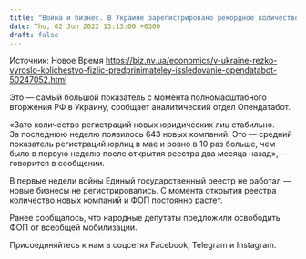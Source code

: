 ```yaml
---
title: "Война и бизнес. В Украине зарегистрировано рекордное количество ФОП с начала российского вторжения — инфографика"
date: Thu, 02 Jun 2022 13:13:00 +0300
draft: false
---
```

Источник: Новое Время https://biz.nv.ua/economics/v-ukraine-rezko-vyroslo-kolichestvo-fizlic-predprinimateley-issledovanie-opendatabot-50247052.html


Это — самый большой показатель с момента полномасштабного вторжения РФ в Украину, сообщает аналитический отдел Опендатабот.

 «Зато количество регистраций новых юридических лиц стабильно. За последнюю неделю появилось 643 новых компаний. Это — средний показатель регистраций юрлиц в мае и ровно в 10 раз больше, чем было в первую неделю после открытия реестра два месяца назад», — говорится в сообщении.

 В первые недели войны Единый государственный реестр не работал — новые бизнесы не регистрировались. С момента открытия реестра количество новых компаний и ФОП постоянно растет.

 Ранее сообщалось, что народные депутаты предложили освободить ФОП от всеобщей мобилизации.

Присоединяйтесь к нам в соцсетях Facebook, Telegram и Instagram.
